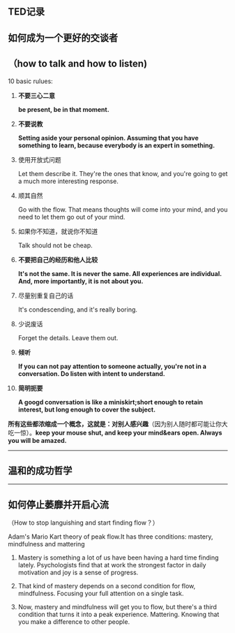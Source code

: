 ## TED记录

## 如何成为一个更好的交谈者

## （how to talk and how to listen)

10 basic rulues:

1. **不要三心二意**

   **be present, be in that moment.**

2. **不要说教**

   **Setting aside your personal opinion. Assuming that you have something to learn, because everybody is an expert in something.** 

3. 使用开放式问题

   Let them describe it. They're the ones that know, and you're going to get a much more interesting response.

4. 顺其自然

   Go with  the flow. That means thoughts will come into your mind, and you need to  let them go out of your mind.

5. 如果你不知道，就说你不知道

   Talk should not be cheap.

6. **不要把自己的经历和他人比较**

   **It's not the same. It is never the same. All experiences are individual. And, more importantly, it is not about you.**

7. 尽量别重复自己的话

   It's condescending, and it's really boring.

8. 少说废话

   Forget the details. Leave them out.

9. **倾听**

   **If you can not pay attention to someone actually,  you're not in a conversation. Do listen with intent to understand.**

10. **简明扼要**

    **A googd conversation is like a miniskirt;short enough to retain interest, but long enough to cover the subject.**

**所有这些都浓缩成一个概念，这就是：对别人感兴趣**（因为别人随时都可能让你大吃一惊）。**keep your mouse shut, and keep your mind&ears open. Always you will be amazed.**

------

## 温和的成功哲学





------

## 如何停止萎靡并开启心流

（How to stop languishing and start finding flow？）

Adam's Mario Kart theory of peak flow.It has three conditions: mastery, mindfulness and mattering

1. Mastery is something a lot of us have been having a hard time finding lately. Psychologists find that at work the strongest factor in daily motivation and joy is a sense of progress. 

2. That kind of mastery depends on a second condition for flow, mindfulness. Focusing your full attention on a single task.

3. Now, mastery and mindfulness will get you to flow, but there's a third condition that turns it into a peak experience. Mattering. Knowing that you make a difference to other people. 
